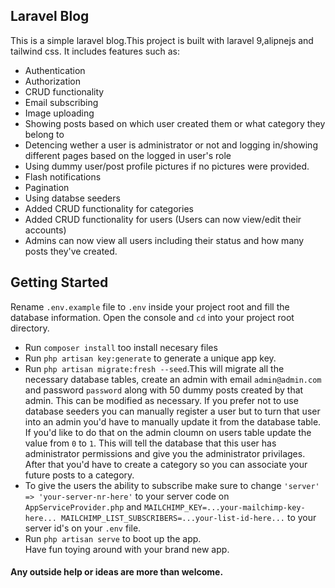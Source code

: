 ## Laravel Blog

This is a simple laravel blog.This project is built with laravel 9,alipnejs and tailwind css. It includes features such as:

- Authentication
- Authorization
- CRUD functionality
- Email subscribing
- Image uploading
- Showing posts based on which user created them or what category they belong to
- Detencing wether a user is administrator or not and logging in/showing different pages based on the logged in user's role
- Using dummy user/post profile pictures if no pictures were provided.
- Flash notifications
- Pagination
- Using databse seeders
- Added CRUD functionality for categories
- Added CRUD functionality for users (Users can now view/edit their accounts)
- Admins can now view all users including their status and how many posts they've created.

## Getting Started

Rename `.env.example` file to `.env` inside your project root and fill the database information.
Open the console and `cd` into your project root directory.
- Run `composer install` too install necesary files
- Run `php artisan key:generate` to generate a unique app key.
- Run `php artisan migrate:fresh --seed`.This will migrate all the necessary database tables, create an admin with email `admin@admin.com` and password `password` along with 50 dummy posts created by that admin. This can be modified as necessary. If you prefer not to use database seeders you can manually register a user but to turn that user into an admin you'd have to manually update it from the database table. If you'd like to do that on the admin cloumn on users table update the value from `0` to `1`. This will tell the database that this user has administrator permissions and give you the administrator privilages. After that you'd have to create a category so you can associate your future posts to a category.
- To give the users the ability to subscribe make sure to change `'server' => 'your-server-nr-here'` to your server code on `AppServiceProvider.php` and `MAILCHIMP_KEY=...your-mailchimp-key-here...
MAILCHIMP_LIST_SUBSCRIBERS=...your-list-id-here...` to your server  id's on your `.env` file.
- Run `php artisan serve` to boot up the app.<br />
Have fun toying around with your brand new app.

#### Any outside help or ideas are more than welcome.
